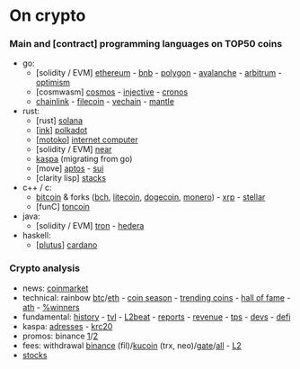# On crypto

### Main and [contract] programming languages on TOP50 coins

- go:
	- [solidity / EVM] [ethereum](https://github.com/ethereum) - [bnb](https://github.com/bnb-chain) - [polygon](https://github.com/maticnetwork) - [avalanche](https://github.com/ava-labs) - [arbitrum](https://github.com/OffchainLabs) - [optimism](https://github.com/ethereum-optimism/optimism)
	- [cosmwasm] [cosmos](https://github.com/cosmos) - [injective](https://github.com/InjectiveLabs) - [cronos](https://github.com/crypto-org-chain/cronos)
	- [chainlink](https://github.com/smartcontractkit) - [filecoin](https://github.com/filecoin-project/) - [vechain](https://github.com/vechain) - [mantle](https://github.com/mantlenetworkio)
- rust:
	- [rust] [solana](https://github.com/solana-labs)
	- [[ink](https://github.com/paritytech/ink)] [polkadot](https://github.com/paritytech)
	- [[motoko](https://sdk.dfinity.org/docs/language-guide/motoko.html)] [internet computer](https://github.com/dfinity)
	- [solidity / EVM] [near](https://github.com/near)
	- [kaspa](https://github.com/kaspanet) (migrating from go)
	- [move] [aptos](https://github.com/aptos-labs) - [sui](https://github.com/MystenLabs/sui)
	- [clarity lisp] [stacks](https://github.com/blockstack)
- c++ / c:
	- [bitcoin](https://github.com/bitcoin/bitcoin) & forks ([bch](https://gitlab.com/bitcoin-cash-node), [litecoin](https://github.com/litecoin-project), [dogecoin](https://github.com/dogecoin), [monero](https://github.com/monero-project/monero)) - [xrp](https://github.com/ripple) - [stellar](https://github.com/stellar)
	- [funC] [toncoin](https://github.com/ton-blockchain)
- java:
	- [solidity / EVM] [tron](https://github.com/tronprotocol) - [hedera](https://github.com/hashgraph)
- haskell:
	- [[plutus](https://github.com/input-output-hk/plutus)] [cardano](https://github.com/input-output-hk)

### Crypto analysis

- news: [coinmarket](https://coinmarketcap.com/headlines/news/)
- technical: rainbow [btc](https://www.blockchaincenter.net/en/bitcoin-rainbow-chart)/[eth](https://www.blockchaincenter.net/ethereum-rainbow-chart) - [coin season](https://www.blockchaincenter.net/altcoin-season-index) - [trending coins](https://www.blockchaincenter.net/en/trending-coins) - [hall of fame](https://www.blockchaincenter.net/crypto-top-10-hall-of-fame) - [ath](https://www.blockchaincenter.net) - [%winners](https://app.intotheblock.com)
- fundamental: [history](https://cryptorank.io) - [tvl](https://defillama.com/chains) - [L2beat](https://l2beat.com/scaling/summary) - [reports](https://messari.io/research/protocol-reporting) - [revenue](https://cryptofees.info) - [tps](https://chainspect.app/dashboard) - [devs](htps://www.developerreport.com) - [defi](https://defieducation.substack.com/archive?sort=new)
- kaspa: [adresses](https://kas.fyi/top-addresses) - [krc20](https://kas.fyi/krc20-tokens)
- promos: binance [1](https://www.binance.com/en/support/announcement/latest-binance-news?c=49&navId=49)/[2](https://www.binance.com/en/support/announcement/latest-activities?c=93&navId=93)
- fees: withdrawal [binance](https://www.binance.com/en/fee/cryptoFee) (fil)/[kucoin](https://www.kucoin.com/pt/vip/privilege) (trx, neo)/[gate](https://www.gate.io/pt/fee/)/[all](https://withdrawalfees.com) - [L2](https://l2fees.info)
- [stocks](https://finance.yahoo.com/world-indices)